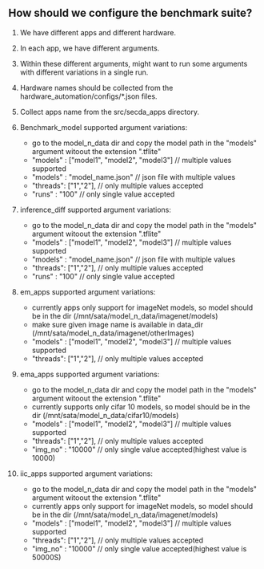 
## How should we configure the benchmark suite?

1. We have different apps and different hardware.

2. In each app, we have different arguments.

3. Within these different arguments, might want to run some arguments with different variations in a single run.

4. Hardware names should be collected from the hardware_automation/configs/*.json files.

5. Collect apps name from the src/secda_apps directory.

6. Benchmark_model supported argument variations:
    - go to the model_n_data dir and copy the model path in the "models" argument witoout the extension ".tflite"
    - "models" : ["model1", "model2", "model3"] // multiple values supported
    - "models" : "model_name.json" // json file with multiple values
    - "threads": ["1","2"], // only multiple values accepted
    - "runs"   : "100" // only single value accepted

7. inference_diff supported argument variations:
    - go to the model_n_data dir and copy the model path in the "models" argument witoout the extension ".tflite"
    - "models" : ["model1", "model2", "model3"] // multiple values supported
    - "models" : "model_name.json" // json file with multiple values
    - "threads": ["1","2"], // only multiple values accepted
    - "runs"   : "100" // only single value accepted

8. em_apps supported argument variations:
    - currently apps only support for imageNet models, so model should be in the dir (/mnt/sata/model_n_data/imagenet/models)
    - make sure given image name is available in data_dir (/mnt/sata/model_n_data/imagenet/otherImages)
    - "models" : ["model1", "model2", "model3"] // multiple values supported
    - "threads": ["1","2"], // only multiple values accepted

9. ema_apps supported argument variations:
    - go to the model_n_data dir and copy the model path in the "models" argument witoout the extension ".tflite"
    - currently supports only cifar 10 models, so model should be in the dir (/mnt/sata/model_n_data/cifar10/models)
    - "models" : ["model1", "model2", "model3"] // multiple values supported
    - "threads": ["1","2"], // only multiple values accepted
    - "img_no"  : "10000" // only single value accepted(highest value is 10000)

10. iic_apps supported argument variations:
    - go to the model_n_data dir and copy the model path in the "models" argument witoout the extension ".tflite"
    - currently apps only support for imageNet models, so model should be in the dir (/mnt/sata/model_n_data/imagenet/models)
    - "models" : ["model1", "model2", "model3"] // multiple values supported
    - "threads": ["1","2"], // only multiple values accepted
    - "img_no"  : "10000" // only single value accepted(highest value is 50000S)